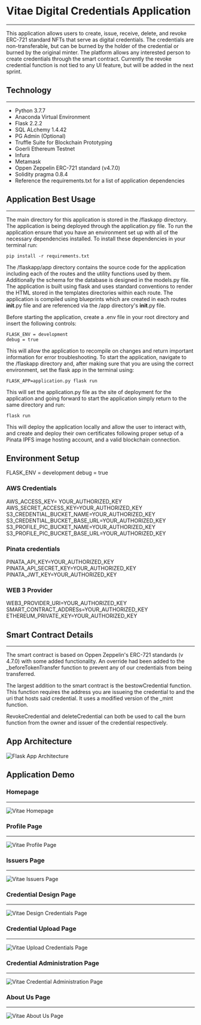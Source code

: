# Vitae Digital Credentials Application

---

This application allows users to create, issue, receive, delete, and revoke ERC-721 standard NFTs that serve as digital credentials. The credentials are non-transferable, but can be burned by the holder of the credential or burned by the original minter. The platform allows any interested person to create credentials through the smart contract. Currently the revoke credential function is not tied to any UI feature, but will be added in the next sprint.

## Technology

---

- Python 3.7.7
- Anaconda Virtual Environment
- Flask 2.2.2
- SQL ALchemy 1.4.42
- PG Admin (Optional)
- Truffle Suite for Blockchain Prototyping
- Goerli Ethereum Testnet
- Infura
- Metamask
- Oppen Zeppelin ERC-721 standard (v4.7.0)
- Solidity pragma 0.8.4
- Reference the requirements.txt for a list of application dependencies

## Application Best Usage

---

The main directory for this application is stored in the /flaskapp directory. The application is being deployed through the application.py file. To run the application ensure that you have an environment set up with all of the necessary dependencies installed. To install these dependencies in your terminal run:

```
pip install -r requirements.txt
```

The /flaskapp/app directory contains the source code for the application including each of the routes and the utility functions used by them. Additionally the schema for the database is designed in the models.py file. The application is built using flask and uses standard conventions to render the HTML stored in the templates directories within each route.
The application is compiled using blueprints which are created in each routes **init**.py file and are referenced via the /app directory's **init**.py file.

Before starting the application, create a .env file in your root directory and insert the following controls:

```
FLASK_ENV = development
debug = true
```

This will allow the application to recompile on changes and return important information for error troubleshooting.
To start the application, navigate to the /flaskapp directory and, after making sure that you are using the correct environment, set the flask app in the terminal using:

```
FLASK_APP=application.py flask run
```

This will set the application.py file as the site of deployment for the application and going forward to start the application simply return to the same directory and run:

```
flask run
```

This will deploy the application locally and allow the user to interact with, and create and deploy their own certificates following proper setup of a Pinata IPFS image hosting account, and a valid blockchain connection.

## Environment Setup 
FLASK_ENV = development
debug = true

### AWS Credentials
AWS_ACCESS_KEY= YOUR_AUTHORIZED_KEY
AWS_SECRET_ACCESS_KEY=YOUR_AUTHORIZED_KEY
S3_CREDENTIAL_BUCKET_NAME=YOUR_AUTHORIZED_KEY
S3_CREDENTIAL_BUCKET_BASE_URL=YOUR_AUTHORIZED_KEY
S3_PROFILE_PIC_BUCKET_NAME=YOUR_AUTHORIZED_KEY
S3_PROFILE_PIC_BUCKET_BASE_URL=YOUR_AUTHORIZED_KEY

### Pinata credentials
PINATA_API_KEY=YOUR_AUTHORIZED_KEY
PINATA_API_SECRET_KEY=YOUR_AUTHORIZED_KEY
PINATA_JWT_KEY=YOUR_AUTHORIZED_KEY

### WEB 3 Provider
WEB3_PROVIDER_URI=YOUR_AUTHORIZED_KEY
SMART_CONTRACT_ADDRESs=YOUR_AUTHORIZED_KEY
ETHEREUM_PRIVATE_KEY=YOUR_AUTHORIZED_KEY

## Smart Contract Details

---

The smart contract is based on Oppen Zeppelin's ERC-721 standards (v 4.7.0) with some added functionality. An override had been added to the \_beforeTokenTransfer function to prevent any of our credentials from being transferred.

The largest addition to the smart contract is the bestowCredential function. This function requires the address you are issueing the credential to and the uri that hosts said credential. It uses a modified version of the \_mint function.

RevokeCredential and deleteCredential can both be used to call the burn function from the owner and issuer of the credential respectively.

## App Architecture

![Flask App Architecture](https://github.com/rrmangum/blockchain_credentials/blob/main/flaskapp/app/static/images/VDC_architecure.png?raw=true)

## Application Demo

### Homepage
____
![Vitae Homepage](./images/main_page.png)

### Profile Page
____
![Vitae Profile Page](./images/users_profile.png)

### Issuers Page
____
![Vitae Issuers Page](./images/issuers_page.png)

### Credential Design Page
____
![Vitae Design Credentials Page](./images/design_credential.png)

### Credential Upload Page
____
![Vitae Upload Credentials Page](./images/upload_credential.png)

### Credential Administration Page
____
![Vitae Credential Administration Page](./images/credential_administration.png)

### About Us Page
____
![Vitae About Us Page](./images/about_us.png)